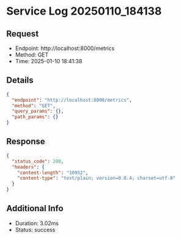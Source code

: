 # Service Log 20250110_184138

## Request
- Endpoint: http://localhost:8000/metrics
- Method: GET
- Time: 2025-01-10 18:41:38

## Details
```json
{
  "endpoint": "http://localhost:8000/metrics",
  "method": "GET",
  "query_params": {},
  "path_params": {}
}
```

## Response
```json
{
  "status_code": 200,
  "headers": {
    "content-length": "10952",
    "content-type": "text/plain; version=0.0.4; charset=utf-8"
  }
}
```

## Additional Info
- Duration: 3.02ms
- Status: success
